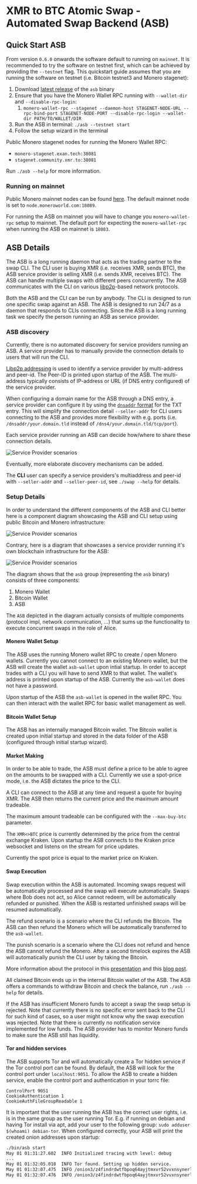 # XMR to BTC Atomic Swap - Automated Swap Backend (ASB)

## Quick Start ASB

From version `0.6.0` onwards the software default to running on `mainnet`.
It is recommended to try the software on testnet first, which can be achieved by providing the `--testnet` flag.
This quickstart guide assumes that you are running the software on testnet (i.e. Bitcoin testnet3 and Monero stagenet):

1. Download [latest release](https://github.com/comit-network/xmr-btc-swap/releases/latest) of the `asb` binary
2. Ensure that you have the Monero Wallet RPC running with `--wallet-dir` and `--disable-rpc-login`:
   1. `monero-wallet-rpc --stagenet --daemon-host STAGENET-NODE-URL --rpc-bind-port STAGENET-NODE-PORT --disable-rpc-login --wallet-dir PATH/TO/WALLET/DIR`
3. Run the ASB in terminal: `./asb --testnet start`
4. Follow the setup wizard in the terminal

Public Monero stagenet nodes for running the Monero Wallet RPC:

- `monero-stagenet.exan.tech:38081`
- `stagenet.community.xmr.to:38081`

Run `./asb --help` for more information.

### Running on mainnet

Public Monero mainnet nodes can be found [here](https://moneroworld.com/#nodes).
The default mainnet node is set to `node.moneroworld.com:18089`.

For running the ASB on mainnet you will have to change you `monero-wallet-rpc` setup to mainnet.
The default port for expecting the `monero-wallet-rpc` when running the ASB on mainnet is `18083`.

## ASB Details

The ASB is a long running daemon that acts as the trading partner to the swap CLI.
The CLI user is buying XMR (i.e. receives XMR, sends BTC), the ASB service provider is selling XMR (i.e. sends XMR, receives BTC).
The ASB can handle multiple swaps with different peers concurrently.
The ASB communicates with the CLI on various [libp2p](https://libp2p.io/)-based network protocols.

Both the ASB and the CLI can be run by anybody.
The CLI is designed to run one specific swap against an ASB.
The ASB is designed to run 24/7 as a daemon that responds to CLIs connecting.
Since the ASB is a long running task we specify the person running an ASB as service provider.

### ASB discovery

Currently, there is no automated discovery for service providers running an ASB.
A service provider has to manually provide the connection details to users that will run the CLI.

[Libp2p addressing](https://docs.libp2p.io/concepts/addressing/) is used to identify a service provider by multi-address and peer-id.
The Peer-ID is printed upon startup of the ASB.
The multi-address typically consists of IP-address or URL (if DNS entry configured) of the service provider.

When configuring a domain name for the ASB through a DNS entry, a service provider can configure it by using the [`dnsaddr` format](https://github.com/multiformats/multiaddr/blob/master/protocols/DNSADDR.md) for the TXT entry.
This will simplify the connection detail `--seller-addr` for CLI users connecting to the ASB and provides more flexibility with e.g. ports (i.e. `/dnsaddr/your.domain.tld` instead of `/dns4/your.domain.tld/tcp/port`).

Each service provider running an ASB can decide how/where to share these connection details.

![Service Provider scenarios](http://www.plantuml.com/plantuml/proxy?cache=no&src=https://raw.githubusercontent.com/comit-network/xmr-btc-swap/d2cf45d8b9f0c2e180cd85aa034f370965adc11c/docs/asb/diagrams/cli-asb-overview.puml)

Eventually, more elaborate discovery mechanisms can be added.

The **CLI** user can specify a service providers's multiaddress and peer-id with `--seller-addr` and `--seller-peer-id`, see `./swap --help` for details.

### Setup Details

In order to understand the different components of the ASB and CLI better here is a component diagram showcasing the ASB and CLI setup using public Bitcoin and Monero infrastructure:

![Service Provider scenarios](http://www.plantuml.com/plantuml/proxy?cache=no&src=https://raw.githubusercontent.com/comit-network/xmr-btc-swap/363ce1cdf6fe6478736ff91e1458d650c2319248/docs/asb/diagrams/cli-asb-components-asb-pub-nodes.puml)

Contrary, here is a diagram that showcases a service provider running it's own blockchain infrastructure for the ASB:

![Service Provider scenarios](http://www.plantuml.com/plantuml/proxy?cache=no&src=https://raw.githubusercontent.com/comit-network/xmr-btc-swap/363ce1cdf6fe6478736ff91e1458d650c2319248/docs/asb/diagrams/cli-asb-components-asb-self-hosted.puml)

The diagram shows that the `asb` group (representing the `asb` binary) consists of three components:

1. Monero Wallet
2. Bitcoin Wallet
3. ASB

The `ASB` depicted in the diagram actually consists of multiple components (protocol impl, network communication, ...) that sums up the functionality to execute concurrent swaps in the role of Alice.

#### Monero Wallet Setup

The ASB uses the running Monero wallet RPC to create / open Monero wallets.
Currently you cannot connect to an existing Monero wallet, but the ASB will create the wallet `asb-wallet` upon intial startup.
In order to accept trades with a CLI you will have to send XMR to that wallet.
The wallet's address is printed upon startup of the ASB.
Currently the `asb-wallet` does not have a password.

Upon startup of the ASB the `asb-wallet` is opened in the wallet RPC.
You can then interact with the wallet RPC for basic wallet management as well.

#### Bitcoin Wallet Setup

The ASB has an internally managed Bitcoin wallet.
The Bitcoin wallet is created upon initial startup and stored in the data folder of the ASB (configured through initial startup wizard).

#### Market Making

In order to be able to trade, the ASB must define a price to be able to agree on the amounts to be swapped with a CLI.
Currently we use a spot-price mode, i.e. the ASB dictates the price to the CLI.

A CLI can connect to the ASB at any time and request a quote for buying XMR.
The ASB then returns the current price and the maximum amount tradeable.

The maximum amount tradeable can be configured with the `--max-buy-btc` parameter.

The `XMR<>BTC` price is currently determined by the price from the central exchange Kraken.
Upon startup the ASB connects to the Kraken price websocket and listens on the stream for price updates.

Currently the spot price is equal to the market price on Kraken.

#### Swap Execution

Swap execution within the ASB is automated.
Incoming swaps request will be automatically processed and the swap will execute automatically.
Swaps where Bob does not act, so Alice cannot redeem, will be automatically refunded or punished.
When the ASB is restarted unfinished swaps will be resumed automatically.

The refund scenario is a scenario where the CLI refunds the Bitcoin.
The ASB can then refund the Monero which will be automatically transferred to the `asb-wallet`.

The punish scenario is a scenario where the CLI does not refund and hence the ASB cannot refund the Monero.
After a second timelock expires the ASB will automatically punish the CLI user by taking the Bitcoin.

More information about the protocol in this [presentation](https://youtu.be/Jj8rd4WOEy0) and this [blog post](https://comit.network/blog/2020/10/06/monero-bitcoin).

All claimed Bitcoin ends up in the internal Bitcoin wallet of the ASB.
The ASB offers a commands to withdraw Bitcoin and check the balance, run `./asb --help` for details.

If the ASB has insufficient Monero funds to accept a swap the swap setup is rejected.
Note that currently there is no specific error sent back to the CLI for such kind of cases, so a user might not know why the swap execution was rejected.
Note that there is currently no notification service implemented for low funds.
The ASB provider has to monitor Monero funds to make sure the ASB still has liquidity.

#### Tor and hidden services

The ASB supports Tor and will automatically create a Tor hidden service if the Tor control port can be found.
By default, the ASB will look for the control port under `localhost:9051`.
To allow the ASB to create a hidden service, enable the control port and authentication in your torrc file:

```
ControlPort 9051
CookieAuthentication 1
CookieAuthFileGroupReadable 1
```

It is important that the user running the ASB has the correct user rights, i.e. is in the same group as the user running Tor.
E.g. if running on debian and having Tor install via apt, add your user to the following group:
`sudo adduser $(whoami) debian-tor`.
When configured correctly, your ASB will print the created onion addresses upon startup:

```bash
./bin/asb start
May 01 01:31:27.602  INFO Initialized tracing with level: debug
...
May 01 01:32:05.018  INFO Tor found. Setting up hidden service.
May 01 01:32:07.475  INFO /onion3/z4findrdwtfbpoq64ayjtmxvr52vvxnsynerlenlfkmm52dqxsl4deyd:9939
May 01 01:32:07.476  INFO /onion3/z4findrdwtfbpoq64ayjtmxvr52vvxnsynerlenlfkmm52dqxsl4deyd:9940
```
